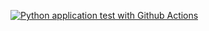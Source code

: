 [![Python application test with Github Actions](https://github.com/nogibjj/abzdel_project1/actions/workflows/pylint.yml/badge.svg)](https://github.com/nogibjj/abzdel_project1/actions/workflows/pylint.yml)
